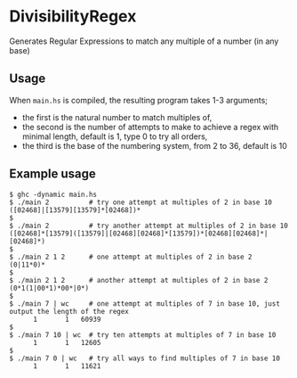 # DivisibilityRegex
Generates Regular Expressions to match any multiple of a number (in any base)

## Usage
When `main.hs` is compiled, the resulting program takes 1-3 arguments; 
* the first is the natural number to match multiples of, 
* the second is the number of attempts to make to achieve a regex with minimal length, default is 1, type 0 to try all orders,
* the third is the base of the numbering system, from 2 to 36, default is 10

## Example usage

```
$ ghc -dynamic main.hs
$ ./main 2          # try one attempt at multiples of 2 in base 10
([02468]|[13579][13579]*[02468])*
$
$ ./main 2          # try another attempt at multiples of 2 in base 10
([02468]*[13579]([13579]|[02468][02468]*[13579])*[02468][02468]*|[02468]*)
$
$ ./main 2 1 2      # one attempt at multiples of 2 in base 2
(0|11*0)*
$
$ ./main 2 1 2      # another attempt at multiples of 2 in base 2
(0*1(1|00*1)*00*|0*)
$
$ ./main 7 | wc     # one attempt at multiples of 7 in base 10, just output the length of the regex
      1       1   60939
$
$ ./main 7 10 | wc  # try ten attempts at multiples of 7 in base 10
      1       1   12605
$
$ ./main 7 0 | wc   # try all ways to find multiples of 7 in base 10
      1       1   11621
```
